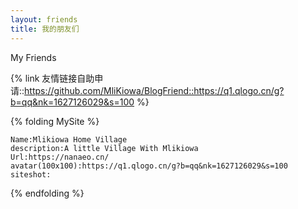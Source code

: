 ```yaml
---
layout: friends
title: 我的朋友们 
---
```


My Friends

<!-- more -->
{% link 友情链接自助申请::https://github.com/MliKiowa/BlogFriend::https://q1.qlogo.cn/g?b=qq&nk=1627126029&s=100 %}

{% folding MySite %}
```
Name:Mlikiowa Home Village
description:A little Village With Mlikiowa
Url:https://nanaeo.cn/
avatar(100x100):https://q1.qlogo.cn/g?b=qq&nk=1627126029&s=100
siteshot:
```
{% endfolding %}
